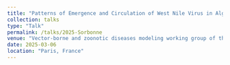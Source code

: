 ```yaml
---
title: "Patterns of Emergence and Circulation of West Nile Virus in Algeria"
collection: talks
type: "Talk"
permalink: /talks/2025-Sorbonne
venue: "Vector-borne and zoonotic diseases modeling working group of the AC Modelisation ANRS|MIE, Sorbonne"
date: 2025-03-06
location: "Paris, France"
---
```


